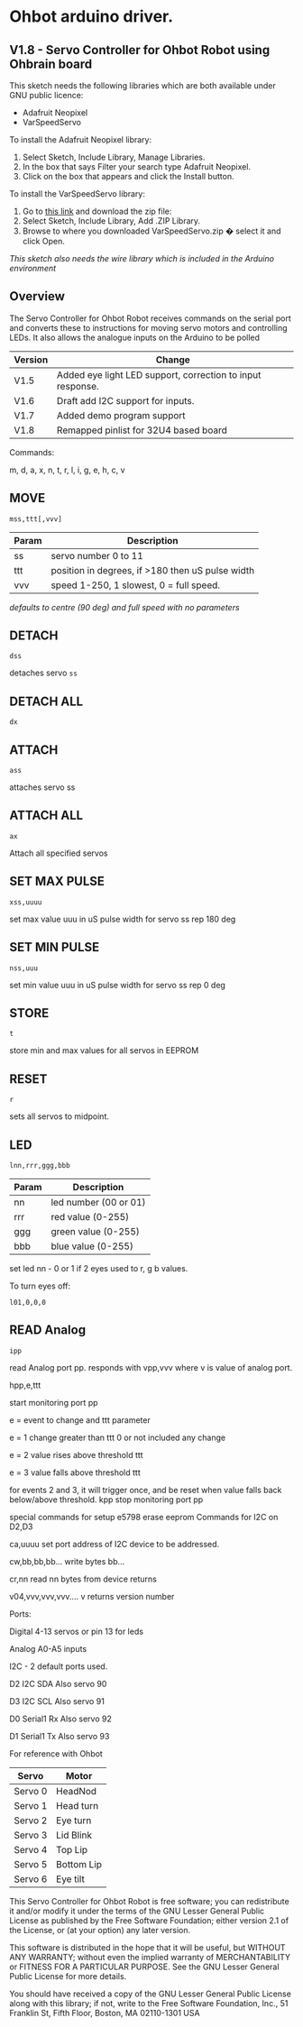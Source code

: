 Ohbot arduino driver. 
=================

V1.8 - Servo Controller for Ohbot Robot using Ohbrain board
----------------

This sketch needs the following libraries which are both available under GNU public licence: 

* Adafruit Neopixel 
* VarSpeedServo

To install the Adafruit Neopixel library: 

1. Select Sketch, Include Library, Manage Libraries. 
2. In the box that says Filter your search type Adafruit Neopixel.
3. Click on the box that appears and click the Install button.

To install the VarSpeedServo library: 
1. Go to [this link](https://github.com/netlabtoolkit/VarSpeedServo/releases/download/v1.1.3/VarSpeedServo.zip) and download the zip file:
2. Select Sketch, Include Library, Add .ZIP Library.
3. Browse to where you downloaded VarSpeedServo.zip � select it and click Open.

_This sketch also needs the wire library which is included in the Arduino environment_

Overview
-----------

The Servo Controller for Ohbot Robot receives commands on the serial port and converts these to instructions
for moving servo motors and controlling LEDs.  It also allows the analogue inputs on the Arduino to be polled

|Version | Change |
| ------ | ------ |
|V1.5 | Added eye light LED support, correction to input response.|
|V1.6 | Draft add I2C support for inputs.|
|V1.7 | Added demo program support|
|V1.8 | Remapped pinlist for 32U4 based board|

Commands:

m, d, a, x, n, t, r, l, i, g, e, h, c, v

MOVE
---

```arduino
mss,ttt[,vvv]  
```

|Param|Description |
| --- | --- |
| ss |servo number 0 to  11 |
|ttt | position in degrees, if >180 then uS pulse width|
|vvv |speed 1-250, 1 slowest, 0 = full speed.|

*defaults to centre (90 deg) and full speed with no parameters*

DETACH
------
```arduino
dss       
```

detaches servo `ss`

DETACH ALL
-----

```arduino
dx        
```

ATTACH
-------------

``` arduino
ass
```
attaches servo ss


ATTACH ALL
-----------

```arduino
ax        
``` 

Attach all specified servos


SET MAX PULSE
------

```arduino
xss,uuuu      
```

set max value uuu  in uS pulse width for servo ss rep 180 deg

SET MIN PULSE
-------

```arduino
nss,uuu   
```

set min value uuu in uS pulse width for servo ss rep 0 deg

STORE
----

```arduino
t    
```

store min and max values for all servos in EEPROM

RESET
-------------------

```arduino
r
```

sets all servos to midpoint.

LED
------------------

```arduino
lnn,rrr,ggg,bbb
```

|Param|Description           |
| --- | ---                  |
| nn  | led number (00 or 01)|
| rrr | red value (0-255)    |
| ggg | green value (0-255)  |
| bbb | blue value (0-255)   |

set led nn - 0 or 1 if  2 eyes used to r, g b values. 

To turn eyes off:

```arduino
l01,0,0,0
```

READ Analog
-----------------

```arduino
ipp
```

read Analog port pp.
responds with vpp,vvv where v is value of analog port.

hpp,e,ttt

start monitoring port pp

e = event to change and ttt parameter

e = 1 change greater than ttt 0 or not included any change

e = 2 value rises above threshold ttt

e = 3 value falls above threshold ttt

for events 2 and 3, it will trigger once, and be reset when value falls back below/above threshold.
kpp
stop monitoring port pp

special commands for setup
e5798     erase eeprom
Commands for I2C on D2,D3

ca,uuuu
set port address of I2C device to be addressed.

cw,bb,bb,bb...
write bytes bb...

cr,nn
read nn bytes from device
returns

v04,vvv,vvv,vvv....
v
returns version number

Ports:

Digital 4-13 servos or pin 13 for leds

Analog A0-A5 inputs

I2C - 2 default ports used.

D2 I2C SDA Also servo 90

D3 I2C SCL Also servo 91

D0 Serial1 Rx Also servo 92

D1 Serial1 Tx Also servo 93

For reference with Ohbot

| Servo | Motor |
|------ | ----- |
|Servo 0|HeadNod|
|Servo 1|Head turn|
|Servo 2|Eye turn|
|Servo 3|Lid Blink|
|Servo 4|Top Lip|
|Servo 5|Bottom Lip|
|Servo 6|Eye tilt|

This Servo Controller for Ohbot Robot is free software; you can redistribute it and/or modify it under the terms of the GNU Lesser General Public License as published by the Free Software Foundation; either version 2.1 of the License, or (at your option) any later version.

This software is distributed in the hope that it will be useful, but WITHOUT ANY WARRANTY; without even the implied warranty of MERCHANTABILITY or FITNESS FOR A PARTICULAR PURPOSE.  See the GNU Lesser General Public License for more details.

You should have received a copy of the GNU Lesser General Public License along with this library; if not, write to the Free Software Foundation, Inc., 51 Franklin St, Fifth Floor, Boston, MA  02110-1301  USA
